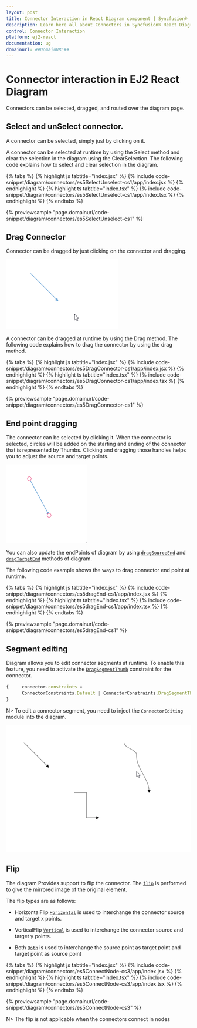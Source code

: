 ```yaml
---
layout: post
title: Connector Interaction in React Diagram component | Syncfusion®
description: Learn here all about Connectors in Syncfusion® React Diagram component of Syncfusion Essential® JS 2 and more.
control: Connector Interaction
platform: ej2-react
documentation: ug
domainurl: ##DomainURL##
---
```


# Connector interaction in EJ2 React Diagram

Connectors can be selected, dragged, and routed over the diagram page.

## Select and unSelect connector.

A connector can be selected, simply just by clicking on it.

A connector can be selected at runtime by using the Select method and clear the selection in the diagram using the ClearSelection. The following code explains how to select and clear selection in the diagram.

{% tabs %}
{% highlight js tabtitle="index.jsx" %}
{% include code-snippet/diagram/connectors/es5SelectUnselect-cs1/app/index.jsx %}
{% endhighlight %}
{% highlight ts tabtitle="index.tsx" %}
{% include code-snippet/diagram/connectors/es5SelectUnselect-cs1/app/index.tsx %}
{% endhighlight %}
{% endtabs %}

 {% previewsample "page.domainurl/code-snippet/diagram/connectors/es5SelectUnselect-cs1" %}

## Drag Connector

Connector can be dragged by just clicking on the connector and dragging.

![Connector Drag Gif](images/connector-dragGif.gif)

A connector can be dragged at runtime by using the Drag method. The following code explains how to drag the connector by using the drag method.

{% tabs %}
{% highlight js tabtitle="index.jsx" %}
{% include code-snippet/diagram/connectors/es5DragConnector-cs1/app/index.jsx %}
{% endhighlight %}
{% highlight ts tabtitle="index.tsx" %}
{% include code-snippet/diagram/connectors/es5DragConnector-cs1/app/index.tsx %}
{% endhighlight %}
{% endtabs %}

 {% previewsample "page.domainurl/code-snippet/diagram/connectors/es5DragConnector-cs1" %}

## End point dragging

The connector can be selected by clicking it. When the connector is selected, circles will be added on the starting and ending of the connector that is represented by Thumbs. Clicking and dragging those handles helps you to adjust the source and target points.

![End Point drag GIF](images/EndPointDragGif.gif)

You can also update the endPoints of diagram by using [`dragSourceEnd`](https://helpej2.syncfusion.com/react/documentation/api/diagram/#dragsourceend) and [`dragTargetEnd`](https://helpej2.syncfusion.com/react/documentation/api/diagram/#dragtargetend) methods of diagram. 

The following code example shows the ways to drag connector end point at runtime.

{% tabs %}
{% highlight js tabtitle="index.jsx" %}
{% include code-snippet/diagram/connectors/es5dragEnd-cs1/app/index.jsx %}
{% endhighlight %}
{% highlight ts tabtitle="index.tsx" %}
{% include code-snippet/diagram/connectors/es5dragEnd-cs1/app/index.tsx %}
{% endhighlight %}
{% endtabs %}

 {% previewsample "page.domainurl/code-snippet/diagram/connectors/es5dragEnd-cs1" %}

## Segment editing

Diagram allows you to edit connector segments at runtime. To enable this feature, you need to activate the [`DragSegmentThumb`](https://helpej2.syncfusion.com/react/documentation/api/diagram/connector/#constraints) constraint for the connector.

```ts
{     connector.constraints =
      ConnectorConstraints.Default | ConnectorConstraints.DragSegmentThumb;
}

```

N> To edit a connector segment, you need to inject the `ConnectorEditing` module into the diagram.

![Connector segmnet edit](images/connectorEditing.gif)

## Flip

The diagram Provides support to flip the connector. The [`flip`](https://helpej2.syncfusion.com/react/documentation/api/diagram/connector/#flip) is performed to give the mirrored image of the original element.

The flip types are as follows:

* HorizontalFlip
 [`Horizontal`](https://helpej2.syncfusion.com/react/documentation/api/diagram/flipDirection/) is used to interchange the connector source and target x points.

* VerticalFlip
[`Vertical`](https://helpej2.syncfusion.com/react/documentation/api/diagram/flipDirection/) is used to interchange the connector source and target y points.

* Both
[`Both`](https://helpej2.syncfusion.com/react/documentation/api/diagram/flipDirection/) is used to interchange the source point as target point and target point as source point

{% tabs %}
{% highlight js tabtitle="index.jsx" %}
{% include code-snippet/diagram/connectors/es5ConnectNode-cs3/app/index.jsx %}
{% endhighlight %}
{% highlight ts tabtitle="index.tsx" %}
{% include code-snippet/diagram/connectors/es5ConnectNode-cs3/app/index.tsx %}
{% endhighlight %}
{% endtabs %}

 {% previewsample "page.domainurl/code-snippet/diagram/connectors/es5ConnectNode-cs3" %}

 N> The flip is not applicable when the connectors connect in nodes
